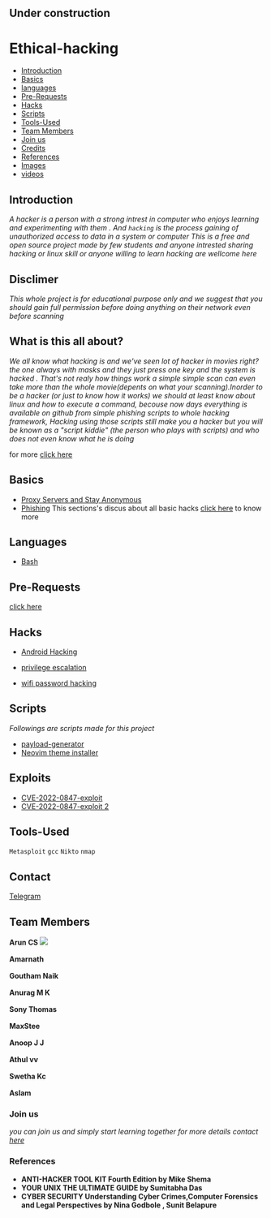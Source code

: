 ## Under construction
# Ethical-hacking

- [Introduction](#introduction)
- [Basics](#basics)
- [languages](#languages)
- [Pre-Requests](#pre-requests)
- [Hacks](#hacks)
- [Scripts](#scripts)
- [Tools-Used](#Tools-Used)
- [Team Members](#team-members)
- [Join us](#join-us)
- [Credits]()
- [References](#references)
- [Images](#images)
- [videos]()

## Introduction
*A hacker is a person with a strong intrest in computer who enjoys learning and experimenting with them . And `hacking` is the process gaining of unauthorized access to data in a system or computer*
<i>     This is a free and open source project made by few students and anyone intrested sharing 
hacking or linux skill or anyone willing to learn hacking are wellcome here 
</i>

<h2 class="title">Disclimer</h2>
<i>   This whole project is for educational purpose only and we suggest that you should gain full permission before doing anything on their network even before scanning</i>

<h2 class="title">What is this all about?</h2>
<i class="discription">   We all know what hacking is and we've seen lot of hacker in movies right? the one always with masks and they just press one key and the system is hacked . That's not realy how things work a simple simple scan can even take more than the whole movie(depents on what your scanning).Inorder to be a hacker (or just to know how it works) we should at least know about linux and how to execute a command, becouse now days everything is available on github from simple phishing scripts to whole hacking framework, Hacking using those scripts still make you a hacker but you will be known as a "script kiddie" (the person who plays with scripts) and who does not even know what he is doing </i>


for more [click here](https://github.com/aruncs31s/ethical-hacking/tree/main/Introduction)

## Basics 
- [Proxy Servers and Stay Anonymous](https://github.com/aruncs31s/ethical-hacking/tree/main/Basics#proxy-servers-and-stay-anonymous)
- [Phishing](https://github.com/aruncs31s/ethical-hacking/tree/main/Basics#phishing)
This sections's discus about all basic hacks
[click here](https://github.com/aruncs31s/ethical-hacking/tree/main/Basics) to know more 

## Languages
- [Bash](https://github.com/aruncs31s/ethical-hacking/tree/main/languages)

## Pre-Requests

[click here](https://github.com/aruncs31s/ethical-hacking/tree/main/Pre-Requests)


## Hacks
- [Android Hacking](https://github.com/aruncs31s/ethical-hacking/tree/main/android-hacking)

- [privilege escalation](https://github.com/aruncs31s/ethical-hacking/tree/main/privilege%20escalation)

- [wifi password hacking](https://github.com/aruncs31s/ethical-hacking/tree/main/Wifi%20Hacking)

## Scripts 
*Followings are scripts made for this project*

- [payload-generator](https://github.com/aruncs31s/ethical-hacking/blob/main/Scripts/payload-generator-script1.sh)
- [Neovim theme installer](https://github.com/aruncs31s/neovim-vscode-theme/blob/main/install.sh)

## Exploits 

- [CVE-2022-0847-exploit](https://github.com/aruncs31s/ethical-hacking/blob/main/Scripts/CVE-2022-0847-exploit.c)
- [CVE-2022-0847-exploit 2](https://github.com/aruncs31s/ethical-hacking/blob/main/Scripts/CVE-2022-0847-exploit.c2)

## Tools-Used
 
`Metasploit`   `gcc`  `Nikto` `nmap` 

## Contact

[Telegram](https://t.me/+mqL4fZrUtEw0MjJl)

## Team Members

**Arun CS** [![](https://s18955.pcdn.co/wp)](https://github.com/aruncs31s/) 

**Amarnath**[<img src="https://s18955.pcdn.co/wp-content/uploads/2018/02/github.png" width="16"/>](https://github.com/amarnath749)

**Goutham Naik**[<img src="https://s18955.pcdn.co/wp-content/uploads/2018/02/github.png" width="16"/>](https://github.com/Gouthamexe)

**Anurag M K**[<img src="https://s18955.pcdn.co/wp-content/uploads/2018/02/github.png" width="16"/>]()

**Sony Thomas**[<img src="https://s18955.pcdn.co/wp-content/uploads/2018/02/github.png" width="16"/>](https://github.com/sonyt86)

**MaxStee**[<img src="https://s18955.pcdn.co/wp-content/uploads/2018/02/github.png" width="16"/>](https://github.com/Maxsteee)


**Anoop J J**[<img src="https://s18955.pcdn.co/wp-content/uploads/2018/02/github.png" width="16"/>]()

**Athul vv** [<img src="https://s18955.pcdn.co/wp-content/uploads/2018/02/github.png" width="16"/>](https://github.com/athulvv1)

**Swetha Kc**[<img src="https://s18955.pcdn.co/wp-content/uploads/2018/02/github.png" width="16"/>]()

**Aslam**[<img src="https://s18955.pcdn.co/wp-content/uploads/2018/02/github.png" width="16"/>]()

### Join us
*you can join us and simply start learning together 
for more details contact [here](https://t.me/+mqL4fZrUtEw0MjJl)*

### References
- **ANTI-HACKER TOOL KIT Fourth Edition by Mike Shema**
- **YOUR UNIX THE ULTIMATE GUIDE by Sumitabha Das**
- **CYBER SECURITY Understanding Cyber Crimes,Computer Forensics and Legal Perspectives by Nina Godbole , Sunit Belapure**
